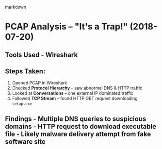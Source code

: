 markdown 
# PCAP Analysis – "It's a Trap!" (2018-07-20) 
## Tools Used - Wireshark 
## Steps Taken:
1. Opened PCAP in Wireshark
2. Checked **Protocol Hierarchy** – saw abnormal DNS & HTTP traffic
3. Looked at **Conversations** – one external IP dominated traffic
4. Followed **TCP Stream** – found HTTP GET request downloading `setup.exe`
  
## Findings - Multiple DNS queries to suspicious domains - HTTP request to download executable file - Likely malware delivery attempt from fake software site
